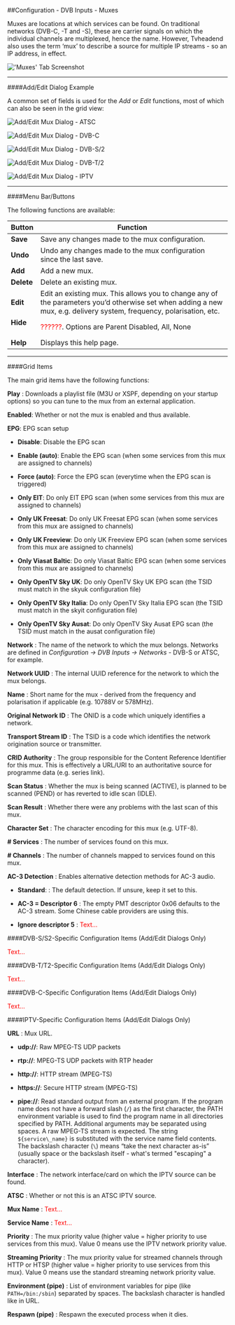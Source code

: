 ##Configuration - DVB Inputs - Muxes

Muxes are locations at which services can be found. On traditional
networks (DVB-C, -T and -S), these are carrier signals on which the
individual channels are multiplexed, hence the name. However, Tvheadend
also uses the term ‘mux’ to describe a source for multiple IP streams -
so an IP address, in effect.

!['Muxes' Tab Screenshot](docresources/configdvbmux.png)

---

####Add/Edit Dialog Example

A common set of fields is used for the _Add_ or _Edit_ functions, most
of which can also be seen in the grid view:

![Add/Edit Mux Dialog - ATSC](docresources/configdvbmux_atsc.png)

![Add/Edit Mux Dialog - DVB-C](docresources/configdvbmux_dvbc.png)

![Add/Edit Mux Dialog - DVB-S/2](docresources/configdvbmux_dvbs.png)

![Add/Edit Mux Dialog - DVB-T/2](docresources/configdvbmux_dvbt.png)

![Add/Edit Mux Dialog - IPTV](docresources/configdvbmux_iptv.png)

---

####Menu Bar/Buttons

The following functions are available:

Button            | Function
------------------|---------
**Save**          | Save any changes made to the mux configuration.
**Undo**          | Undo any changes made to the mux configuration since the last save.
**Add**           | Add a new mux.
**Delete**        | Delete an existing mux. 
**Edit**          | Edit an existing mux. This allows you to change any of the parameters you’d otherwise set when adding a new mux, e.g. delivery system, frequency, polarisation, etc.
**Hide <option>** | <font color=red>??????</font>. Options are Parent Disabled, All, None
**Help**          | Displays this help page. 

---

####Grid Items

The main grid items have the following functions:

**Play**
: Downloads a playlist file (M3U or XSPF, depending on your startup
  options) so you can tune to the mux from an external application.

**Enabled**:
  Whether or not the mux is enabled and thus available.

**EPG**:
  EPG scan setup

  * **Disable**:
  Disable the EPG scan

  * **Enable (auto)**:
  Enable the EPG scan (when some services from this mux are assigned to
channels)

  * **Force (auto)**:
  Force the EPG scan (everytime when the EPG scan is triggered)

  * **Only EIT**:
  Do only EIT EPG scan (when some services from this mux are assigned to
channels)

  * **Only UK Freesat**:
  Do only UK Freesat EPG scan (when some services from this mux are
assigned to channels)

  * **Only UK Freeview**:
  Do only UK Freeview EPG scan (when some services from this mux are
assigned to channels)

  * **Only Viasat Baltic**:
  Do only Viasat Baltic EPG scan (when some services from this mux are
assigned to channels)

  * **Only OpenTV Sky UK**:
  Do only OpenTV Sky UK EPG scan (the TSID must match in the skyuk
configuration file)

  * **Only OpenTV Sky Italia**:
  Do only OpenTV Sky Italia EPG scan (the TSID must match in the skyit
configuration file)

  * **Only OpenTV Sky Ausat**:
  Do only OpenTV Sky Ausat EPG scan (the TSID must match in the ausat
configuration file)

**Network**
: The name of the network to which the mux belongs. Networks are defined
  in *Configuration -> DVB Inputs -> Networks* - DVB-S or ATSC, for
  example.

**Network UUID**
: The internal UUID reference for the network to which the mux belongs.

**Name**
: Short name for the mux - derived from the frequency and polarisation if
  applicable (e.g. 10788V or 578MHz).

**Original Network ID**
: The ONID is a code which uniquely identifies a network.

**Transport Stream ID**
: The TSID is a code which identifies the network origination source or
  transmitter.

**CRID Authority**
: The group responsible for the Content Reference Identifier for this mux. This is effectively a URL/URI to an authoritative source for programme
  data (e.g. series link).

**Scan Status**
: Whether the mux is being scanned (ACTIVE), is planned to be scanned
  (PEND) or has reverted to idle scan (IDLE).

**Scan Result**
: Whether there were any problems with the last scan of this mux.

**Character Set**
: The character encoding for this mux (e.g. UTF-8).

**# Services**
: The number of services found on this mux.

**# Channels**
: The number of channels mapped to services found on this mux.

**AC-3 Detection**
: Enables alternative detection methods for AC-3 audio. 

* **Standard**:
:  The default detection. If unsure, keep it set to this.
  
* **AC-3 = Descriptor 6**
:  The empty PMT descriptor 0x06 defaults to the AC-3 stream. Some Chinese
  cable providers are using this. 

* **Ignore descriptor 5**
:  <font color=red>Text...</font>

####DVB-S/S2-Specific Configuration Items (Add/Edit Dialogs Only)

<font color=red>Text...</font>

####DVB-T/T2-Specific Configuration Items (Add/Edit Dialogs Only)

<font color=red>Text...</font>

####DVB-C-Specific Configuration Items (Add/Edit Dialogs Only)

<font color=red>Text...</font>
  
####IPTV-Specific Configuration Items (Add/Edit Dialogs Only)

**URL**
: Mux URL.

* **udp://**:
  Raw MPEG-TS UDP packets

* **rtp://**:
  MPEG-TS UDP packets with RTP header

* **http://**:
  HTTP stream (MPEG-TS)

* **https://**:
  Secure HTTP stream (MPEG-TS)

* **pipe://**:
  Read standard output from an external program. If the program name does
  not have a forward slash (`/`) as the first character, the PATH environment
  variable is used to find the program name in all directories specified by
  PATH. Additional arguments may be separated using spaces. A raw MPEG-TS 
  stream is expected. The string `${service\_name}` is substituted with the
  service name field contents. The backslash character (`\`) means “take
  the next character as-is” (usually space or the backslash itself - what's 
  termed "escaping" a character).

**Interface**
: The network interface/card on which the IPTV source can be found.

**ATSC**
: Whether or not this is an ATSC IPTV source.

**Mux Name**
:  <font color=red>Text...</font>

**Service Name**
:  <font color=red>Text...</font>

**Priority**
: The mux priority value (higher value = higher priority to use
  services from this mux). Value 0 means use the IPTV network priority
  value.

**Streaming Priority**
: The mux priority value for streamed channels through HTTP or HTSP
  (higher value = higher priority to use services from this mux). Value 0
  means use the standard streaming network priority value.

**Environment (pipe)**
: List of environment variables for pipe (like `PATH=/bin:/sbin`)
  separated by spaces. The backslash character is handled like in URL.

**Respawn (pipe)**
: Respawn the executed process when it dies.
